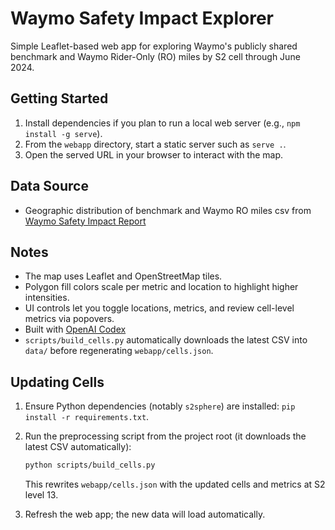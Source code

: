 # Waymo Safety Impact Explorer

Simple Leaflet-based web app for exploring Waymo's publicly shared benchmark and Waymo Rider-Only (RO) miles by S2 cell through June 2024.

## Getting Started

1. Install dependencies if you plan to run a local web server (e.g., `npm install -g serve`).
2. From the `webapp` directory, start a static server such as `serve .`.
3. Open the served URL in your browser to interact with the map.

## Data Source

- Geographic distribution of benchmark and Waymo RO miles csv from [Waymo Safety Impact Report](https://waymo.com/safety/impact/#P0-10-3-title)

## Notes

- The map uses Leaflet and OpenStreetMap tiles.
- Polygon fill colors scale per metric and location to highlight higher intensities.
- UI controls let you toggle locations, metrics, and review cell-level metrics via popovers.
- Built with [OpenAI Codex](https://openai.com/codex/)
- `scripts/build_cells.py` automatically downloads the latest CSV into `data/` before regenerating `webapp/cells.json`.

## Updating Cells

1. Ensure Python dependencies (notably `s2sphere`) are installed: `pip install -r requirements.txt`.
2. Run the preprocessing script from the project root (it downloads the latest CSV automatically):

   ```bash
   python scripts/build_cells.py
   ```

   This rewrites `webapp/cells.json` with the updated cells and metrics at S2 level 13.
3. Refresh the web app; the new data will load automatically.

